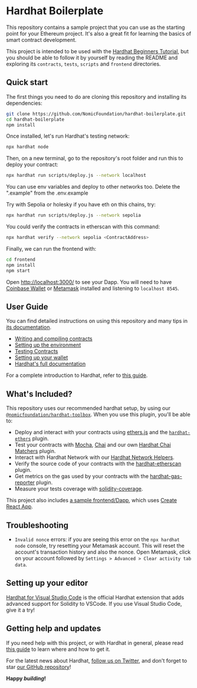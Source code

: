 # Hardhat Boilerplate

This repository contains a sample project that you can use as the starting point
for your Ethereum project. It's also a great fit for learning the basics of
smart contract development.

This project is intended to be used with the
[Hardhat Beginners Tutorial](https://hardhat.org/tutorial), but you should be
able to follow it by yourself by reading the README and exploring its
`contracts`, `tests`, `scripts` and `frontend` directories.

## Quick start

The first things you need to do are cloning this repository and installing its
dependencies:

```sh
git clone https://github.com/NomicFoundation/hardhat-boilerplate.git
cd hardhat-boilerplate
npm install
```

Once installed, let's run Hardhat's testing network:

```sh
npx hardhat node
```

Then, on a new terminal, go to the repository's root folder and run this to
deploy your contract:

```sh
npx hardhat run scripts/deploy.js --network localhost
```

You can use env variables and deploy to other networks too.
Delete the ".example" from the .env.example

Try with Sepolia or holesky if you have eth on this chains, try:

```sh
npx hardhat run scripts/deploy.js --network sepolia
```

You could verify the contracts in etherscan with this command:

```sh
npx hardhat verify --network sepolia <ContractAddress>
```

Finally, we can run the frontend with:

```sh
cd frontend
npm install
npm start
```

Open [http://localhost:3000/](http://localhost:3000/) to see your Dapp. You will
need to have [Coinbase Wallet](https://www.coinbase.com/wallet) or [Metamask](https://metamask.io) installed and listening to
`localhost 8545`.

## User Guide

You can find detailed instructions on using this repository and many tips in [its documentation](https://hardhat.org/tutorial).

-   [Writing and compiling contracts](https://hardhat.org/tutorial/writing-and-compiling-contracts/)
-   [Setting up the environment](https://hardhat.org/tutorial/setting-up-the-environment/)
-   [Testing Contracts](https://hardhat.org/tutorial/testing-contracts/)
-   [Setting up your wallet](https://hardhat.org/tutorial/boilerplate-project#how-to-use-it)
-   [Hardhat's full documentation](https://hardhat.org/docs/)

For a complete introduction to Hardhat, refer to [this guide](https://hardhat.org/getting-started/#overview).

## What's Included?

This repository uses our recommended hardhat setup, by using our [`@nomicfoundation/hardhat-toolbox`](https://hardhat.org/hardhat-runner/plugins/nomicfoundation-hardhat-toolbox). When you use this plugin, you'll be able to:

-   Deploy and interact with your contracts using [ethers.js](https://docs.ethers.io/v5/) and the [`hardhat-ethers`](https://hardhat.org/hardhat-runner/plugins/nomiclabs-hardhat-ethers) plugin.
-   Test your contracts with [Mocha](https://mochajs.org/), [Chai](https://chaijs.com/) and our own [Hardhat Chai Matchers](https://hardhat.org/hardhat-chai-matchers) plugin.
-   Interact with Hardhat Network with our [Hardhat Network Helpers](https://hardhat.org/hardhat-network-helpers).
-   Verify the source code of your contracts with the [hardhat-etherscan](https://hardhat.org/hardhat-runner/plugins/nomiclabs-hardhat-etherscan) plugin.
-   Get metrics on the gas used by your contracts with the [hardhat-gas-reporter](https://github.com/cgewecke/hardhat-gas-reporter) plugin.
-   Measure your tests coverage with [solidity-coverage](https://github.com/sc-forks/solidity-coverage).

This project also includes [a sample frontend/Dapp](./frontend), which uses [Create React App](https://github.com/facebook/create-react-app).

## Troubleshooting

-   `Invalid nonce` errors: if you are seeing this error on the `npx hardhat node`
    console, try resetting your Metamask account. This will reset the account's
    transaction history and also the nonce. Open Metamask, click on your account
    followed by `Settings > Advanced > Clear activity tab data`.

## Setting up your editor

[Hardhat for Visual Studio Code](https://hardhat.org/hardhat-vscode) is the official Hardhat extension that adds advanced support for Solidity to VSCode. If you use Visual Studio Code, give it a try!

## Getting help and updates

If you need help with this project, or with Hardhat in general, please read [this guide](https://hardhat.org/hardhat-runner/docs/guides/getting-help) to learn where and how to get it.

For the latest news about Hardhat, [follow us on Twitter](https://twitter.com/HardhatHQ), and don't forget to star [our GitHub repository](https://github.com/NomicFoundation/hardhat)!

**Happy _building_!**
